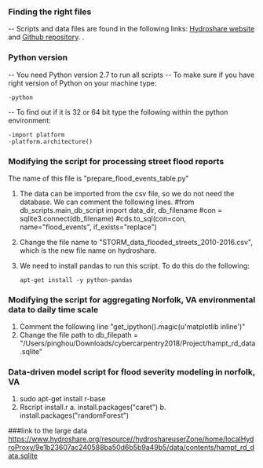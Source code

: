### Finding the right files

-- Scripts and data files are found in the following links:
[Hydroshare website](https://www.hydroshare.org/resource/9db60cf6c8394a0fa24777c8b9363a9b/) and [Github repository](https://github.com/uva-hydroinformatics/flood_data). .

### Python version 
-- You need Python version 2.7 to run all scripts 
-- To make sure if you have right version of Python on your machine type: 

    -python 
-- To find out if it is 32 or 64 bit type the following within the python environment:

    -import platform
    -platform.architecture()    

### Modifying the script for processing street flood reports 
The name of this file is "prepare_flood_events_table.py"
1. The data can be imported from the csv file, so we do not need the database. We can comment the following lines. 
  #from db_scripts.main_db_script import data_dir, db_filename
  #con = sqlite3.connect(db_filename)
  #cds.to_sql(con=con, name="flood_events", if_exists="replace")
2. Change the file name to "STORM_data_flooded_streets_2010-2016.csv", which is the new file name on hydroshare. 
3. We need to install pandas to run this script. To do this do the following: 

       apt-get install -y python-pandas



### Modifying the script for aggregating Norfolk, VA environmental data to daily time scale 

1. Comment the following line "get_ipython().magic(u'matplotlib inline')"
2. Change the file path to 
db_filepath = "/Users/pinghou/Downloads/cybercarpentry2018/Project/hampt_rd_data.sqlite"

### Data-driven model script for flood severity modeling in norfolk, VA

1. sudo apt-get install r-base
2. Rscript install.r
    a. install.packages("caret")
    b. install.packages("randomForest")


###link to the large data   https://www.hydroshare.org/resource//hydroshareuserZone/home/localHydroProxy/9e1b23607ac240588ba50d6b5b9a49b5/data/contents/hampt_rd_data.sqlite
